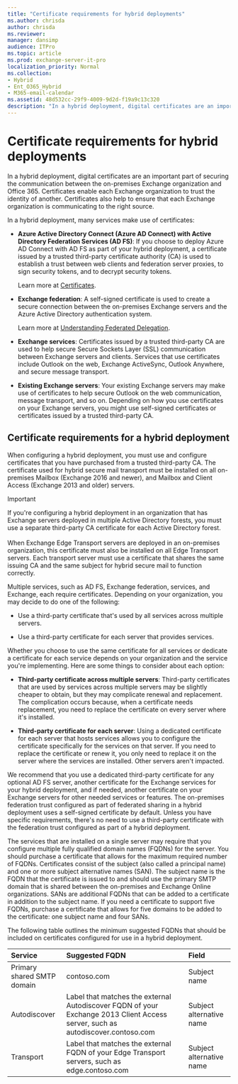```yaml
---
title: "Certificate requirements for hybrid deployments"
ms.author: chrisda
author: chrisda
ms.reviewer: 
manager: dansimp
audience: ITPro
ms.topic: article
ms.prod: exchange-server-it-pro
localization_priority: Normal
ms.collection:
- Hybrid
- Ent_O365_Hybrid
- M365-email-calendar
ms.assetid: 48d532cc-29f9-4009-9d2d-f19a9c13c320
description: "In a hybrid deployment, digital certificates are an important part of securing the communication between the on-premises Exchange organization and Office 365. Certificates enable each Exchange organization to trust the identity of another. Certificates also help to ensure that each Exchange organization is communicating to the right source."
---
```


# Certificate requirements for hybrid deployments

In a hybrid deployment, digital certificates are an important part of securing the communication between the on-premises Exchange organization and Office 365. Certificates enable each Exchange organization to trust the identity of another. Certificates also help to ensure that each Exchange organization is communicating to the right source.

In a hybrid deployment, many services make use of certificates:

- **Azure Active Directory Connect (Azure AD Connect) with Active Directory Federation Services (AD FS)**: If you choose to deploy Azure AD Connect with AD FS as part of your hybrid deployment, a certificate issued by a trusted third-party certificate authority (CA) is used to establish a trust between web clients and federation server proxies, to sign security tokens, and to decrypt security tokens.

    Learn more at [Certificates](https://go.microsoft.com/fwlink/p/?linkId=205993).

- **Exchange federation**: A self-signed certificate is used to create a secure connection between the on-premises Exchange servers and the Azure Active Directory authentication system.

    Learn more at [Understanding Federated Delegation](http://technet.microsoft.com/library/09e6732a-4e99-44d0-801d-9463fdc57a9b.aspx).

- **Exchange services**: Certificates issued by a trusted third-party CA are used to help secure Secure Sockets Layer (SSL) communication between Exchange servers and clients. Services that use certificates include Outlook on the web, Exchange ActiveSync, Outlook Anywhere, and secure message transport.

- **Existing Exchange servers**: Your existing Exchange servers may make use of certificates to help secure Outlook on the web communication, message transport, and so on. Depending on how you use certificates on your Exchange servers, you might use self-signed certificates or certificates issued by a trusted third-party CA.

## Certificate requirements for a hybrid deployment

When configuring a hybrid deployment, you must use and configure certificates that you have purchased from a trusted third-party CA. The certificate used for hybrid secure mail transport must be installed on all on-premises Mailbox (Exchange 2016 and newer), and Mailbox and Client Access (Exchange 2013 and older) servers.

> [!IMPORTANT]
> If you're configuring a hybrid deployment in an organization that has Exchange servers deployed in multiple Active Directory forests, you must use a separate third-party CA certificate for each Active Directory forest. <br/><br/> When Exchange Edge Transport servers are deployed in an on-premises organization, this certificate must also be installed on all Edge Transport servers. Each transport server must use a certificate that shares the same issuing CA and the same subject for hybrid secure mail to function correctly.

Multiple services, such as AD FS, Exchange federation, services, and Exchange, each require certificates. Depending on your organization, you may decide to do one of the following:

- Use a third-party certificate that's used by all services across multiple servers.

- Use a third-party certificate for each server that provides services.

Whether you choose to use the same certificate for all services or dedicate a certificate for each service depends on your organization and the service you're implementing. Here are some things to consider about each option:

- **Third-party certificate across multiple servers**: Third-party certificates that are used by services across multiple servers may be slightly cheaper to obtain, but they may complicate renewal and replacement. The complication occurs because, when a certificate needs replacement, you need to replace the certificate on every server where it's installed.

- **Third-party certificate for each server**: Using a dedicated certificate for each server that hosts services allows you to configure the certificate specifically for the services on that server. If you need to replace the certificate or renew it, you only need to replace it on the server where the services are installed. Other servers aren't impacted.

We recommend that you use a dedicated third-party certificate for any optional AD FS server, another certificate for the Exchange services for your hybrid deployment, and if needed, another certificate on your Exchange servers for other needed services or features. The on-premises federation trust configured as part of federated sharing in a hybrid deployment uses a self-signed certificate by default. Unless you have specific requirements, there's no need to use a third-party certificate with the federation trust configured as part of a hybrid deployment.

The services that are installed on a single server may require that you configure multiple fully qualified domain names (FQDNs) for the server. You should purchase a certificate that allows for the maximum required number of FQDNs. Certificates consist of the subject (also called a principal name) and one or more subject alternative names (SAN). The subject name is the FQDN that the certificate is issued to and should use the primary SMTP domain that is shared between the on-premises and Exchange Online organizations. SANs are additional FQDNs that can be added to a certificate in addition to the subject name. If you need a certificate to support five FQDNs, purchase a certificate that allows for five domains to be added to the certificate: one subject name and four SANs.

The following table outlines the minimum suggested FQDNs that should be included on certificates configured for use in a hybrid deployment.

|**Service**|**Suggested FQDN**|**Field**|
|:-----|:-----|:-----|
|Primary shared SMTP domain|contoso.com|Subject name|
|Autodiscover|Label that matches the external Autodiscover FQDN of your Exchange 2013 Client Access server, such as autodiscover.contoso.com|Subject alternative name|
|Transport|Label that matches the external FQDN of your Edge Transport servers, such as edge.contoso.com|Subject alternative name|
